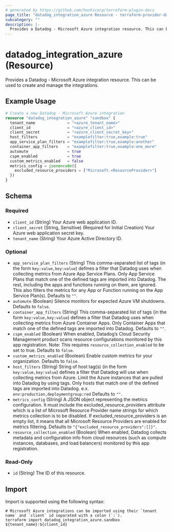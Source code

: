 ```yaml
---
# generated by https://github.com/hashicorp/terraform-plugin-docs
page_title: "datadog_integration_azure Resource - terraform-provider-datadog"
subcategory: ""
description: |-
  Provides a Datadog - Microsoft Azure integration resource. This can be used to create and manage the integrations.
---
```


# datadog_integration_azure (Resource)

Provides a Datadog - Microsoft Azure integration resource. This can be used to create and manage the integrations.

## Example Usage

```terraform
# Create a new Datadog - Microsoft Azure integration
resource "datadog_integration_azure" "sandbox" {
  tenant_name              = "<azure_tenant_name>"
  client_id                = "<azure_client_id>"
  client_secret            = "<azure_client_secret_key>"
  host_filters             = "examplefilter:true,example:true"
  app_service_plan_filters = "examplefilter:true,example:another"
  container_app_filters    = "examplefilter:true,example:one_more"
  automute                 = true
  cspm_enabled             = true
  custom_metrics_enabled   = false
  metrics_config = jsonencode({
    excluded_resource_providers = ["Microsoft.<ResourceProvider>"]
  })
}
```

<!-- schema generated by tfplugindocs -->
## Schema

### Required

- `client_id` (String) Your Azure web application ID.
- `client_secret` (String, Sensitive) (Required for Initial Creation) Your Azure web application secret key.
- `tenant_name` (String) Your Azure Active Directory ID.

### Optional

- `app_service_plan_filters` (String) This comma-separated list of tags (in the form `key:value,key:value`) defines a filter that Datadog uses when collecting metrics from Azure App Service Plans. Only App Service Plans that match one of the defined tags are imported into Datadog. The rest, including the apps and functions running on them, are ignored. This also filters the metrics for any App or Function running on the App Service Plan(s). Defaults to `""`.
- `automute` (Boolean) Silence monitors for expected Azure VM shutdowns. Defaults to `false`.
- `container_app_filters` (String) This comma-separated list of tags (in the form `key:value,key:value`) defines a filter that Datadog uses when collecting metrics from Azure Container Apps. Only Container Apps that match one of the defined tags are imported into Datadog. Defaults to `""`.
- `cspm_enabled` (Boolean) When enabled, Datadog’s Cloud Security Management product scans resource configurations monitored by this app registration.
Note: This requires `resource_collection_enabled` to be set to true. Defaults to `false`.
- `custom_metrics_enabled` (Boolean) Enable custom metrics for your organization. Defaults to `false`.
- `host_filters` (String) String of host tag(s) (in the form `key:value,key:value`) defines a filter that Datadog will use when collecting metrics from Azure. Limit the Azure instances that are pulled into Datadog by using tags. Only hosts that match one of the defined tags are imported into Datadog. e.x. `env:production,deploymentgroup:red` Defaults to `""`.
- `metrics_config` (String) A JSON object representing the metrics configuration. It must include the excluded_resource_providers attribute which is a list of Microsoft Resource Provider name strings for which metrics collection is to be disabled. If excluded_resource_providers is an empty list, it means that all Microsoft Resource Providers are enabled for metrics filtering. Defaults to `"{"excluded_resource_providers":[]}"`.
- `resource_collection_enabled` (Boolean) When enabled, Datadog collects metadata and configuration info from cloud resources (such as compute instances, databases, and load balancers) monitored by this app registration.

### Read-Only

- `id` (String) The ID of this resource.

## Import

Import is supported using the following syntax:

```shell
# Microsoft Azure integrations can be imported using their `tenant name` and `client` id separated with a colon (`:`).
terraform import datadog_integration_azure.sandbox ${tenant_name}:${client_id}
```
